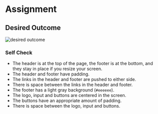 # Assignment

## Desired Outcome

![desired outcome](https://github.com/TheOdinProject/css-exercises/raw/main/flex/06-flex-layout/desired-outcome.png)

### Self Check

- The header is at the top of the page, the footer is at the bottom, and they
  stay in place if you resize your screen.
- The header and footer have padding.
- The links in the header and footer are pushed to either side.
- There is space between the links in the header and footer.
- The footer has a light gray background (`#eeeeee`).
- The logo, input and buttons are centered in the screen.
- The buttons have an appropriate amount of padding.
- There is space between the logo, input and buttons.
